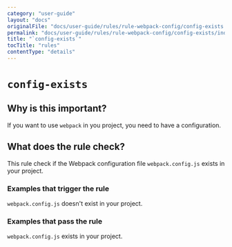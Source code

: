 ```yaml
---
category: "user-guide"
layout: "docs"
originalFile: "docs/user-guide/rules/rule-webpack-config/config-exists.md"
permalink: "docs/user-guide/rules/rule-webpack-config/config-exists/index.html"
title: "`config-exists`"
tocTitle: "rules"
contentType: "details"
---
```

# `config-exists`

## Why is this important?

If you want to use `webpack` in you project, you need to have a configuration.

## What does the rule check?

This rule check if the Webpack configuration file `webpack.config.js` exists
in your project.

### Examples that **trigger** the rule

`webpack.config.js` doesn't exist in your project.

### Examples that **pass** the rule

`webpack.config.js` exists in your project.